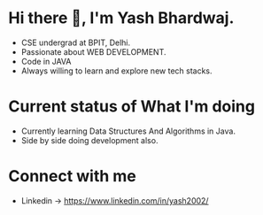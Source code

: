 #  Hi there 👋, I'm Yash Bhardwaj.

- CSE undergrad at BPIT, Delhi.
- Passionate about WEB DEVELOPMENT.
- Code in JAVA
- Always willing to learn and explore new tech stacks.

# Current status of What I'm doing

- Currently learning Data Structures And Algorithms in Java.
- Side by side doing development also.

# Connect with me

- Linkedin -> https://www.linkedin.com/in/yash2002/





